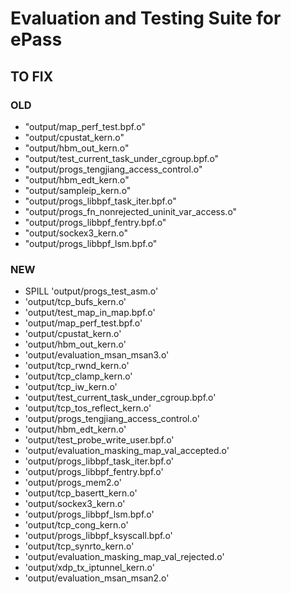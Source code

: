 # Evaluation and Testing Suite for ePass

## TO FIX

### OLD

- "output/map_perf_test.bpf.o"
- "output/cpustat_kern.o"
- "output/hbm_out_kern.o"
- "output/test_current_task_under_cgroup.bpf.o"
- "output/progs_tengjiang_access_control.o"
- "output/hbm_edt_kern.o"
- "output/sampleip_kern.o"
- "output/progs_libbpf_task_iter.bpf.o"
- "output/progs_fn_nonrejected_uninit_var_access.o"
- "output/progs_libbpf_fentry.bpf.o"
- "output/sockex3_kern.o"
- "output/progs_libbpf_lsm.bpf.o"

### NEW

- SPILL 'output/progs_test_asm.o'
- 'output/tcp_bufs_kern.o'
- 'output/test_map_in_map.bpf.o'
- 'output/map_perf_test.bpf.o'
- 'output/cpustat_kern.o'
- 'output/hbm_out_kern.o'
- 'output/evaluation_msan_msan3.o'
- 'output/tcp_rwnd_kern.o'
- 'output/tcp_clamp_kern.o'
- 'output/tcp_iw_kern.o'
- 'output/test_current_task_under_cgroup.bpf.o'
- 'output/tcp_tos_reflect_kern.o'
- 'output/progs_tengjiang_access_control.o'
- 'output/hbm_edt_kern.o'
- 'output/test_probe_write_user.bpf.o'
- 'output/evaluation_masking_map_val_accepted.o'
- 'output/progs_libbpf_task_iter.bpf.o'
- 'output/progs_libbpf_fentry.bpf.o'
- 'output/progs_mem2.o'
- 'output/tcp_basertt_kern.o'
- 'output/sockex3_kern.o'
- 'output/progs_libbpf_lsm.bpf.o'
- 'output/tcp_cong_kern.o'
- 'output/progs_libbpf_ksyscall.bpf.o'
- 'output/tcp_synrto_kern.o'
- 'output/evaluation_masking_map_val_rejected.o'
- 'output/xdp_tx_iptunnel_kern.o'
- 'output/evaluation_msan_msan2.o'